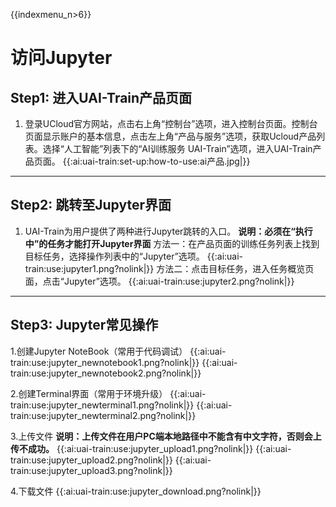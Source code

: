 {{indexmenu_n>6}}

# 访问Jupyter

## Step1: 进入UAI-Train产品页面

1. 登录UCloud官方网站，点击右上角“控制台”选项，进入控制台页面。控制台页面显示账户的基本信息，点击左上角“产品与服务”选项，获取Ucloud产品列表。选择“人工智能”列表下的“AI训练服务 UAI-Train”选项，进入UAI-Train产品页面。 
{{:ai:uai-train:set-up:how-to-use:ai产品.jpg|}}

----

## Step2: 跳转至Jupyter界面 

1. UAI-Train为用户提供了两种进行Jupyter跳转的入口。
**说明：必须在“执行中”的任务才能打开Jupyter界面** 
方法一：在产品页面的训练任务列表上找到目标任务，选择操作列表中的“Jupyter”选项。
{{:ai:uai-train:use:jupyter1.png?nolink|}} 
方法二：点击目标任务，进入任务概览页面，点击“Jupyter”选项。 
{{:ai:uai-train:use:jupyter2.png?nolink|}}

----

## Step3: Jupyter常见操作 

1.创建Jupyter NoteBook（常用于代码调试）
{{:ai:uai-train:use:jupyter_newnotebook1.png?nolink|}} 
{{:ai:uai-train:use:jupyter_newnotebook2.png?nolink|}}

2.创建Terminal界面（常用于环境升级）
{{:ai:uai-train:use:jupyter_newterminal1.png?nolink|}} 
{{:ai:uai-train:use:jupyter_newterminal2.png?nolink|}}

3.上传文件 
**说明：上传文件在用户PC端本地路径中不能含有中文字符，否则会上传不成功。**
{{:ai:uai-train:use:jupyter_upload1.png?nolink|}} 
{{:ai:uai-train:use:jupyter_upload2.png?nolink|}} 
{{:ai:uai-train:use:jupyter_upload3.png?nolink|}}

4.下载文件
{{:ai:uai-train:use:jupyter_download.png?nolink|}} 

